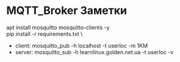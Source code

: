 # MQTT_Broker Заметки
apt  install mosquitto mosquitto-clients -y \
pip install -r requirements.txt \
- client:
mosquitto_pub -h localhost -t userloc -m 1KM
- server:
mosquitto_sub -h learnlinux.golden.net.ua -t userloc -v